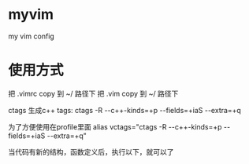 # myvim
my vim config

# 使用方式
把 .vimrc copy 到 ~/ 路径下
把 .vim copy 到 ~/ 路径下

ctags
生成c++ tags: ctags -R --c++-kinds=+p --fields=+iaS --extra=+q

为了方便使用在profile里面
alias vctags="ctags -R --c++-kinds=+p --fields=+iaS --extra=+q"

当代码有新的结构，函数定义后，执行以下，就可以了
